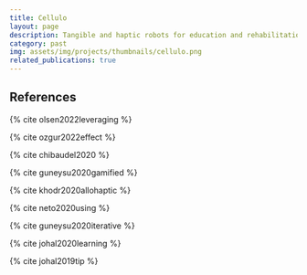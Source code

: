 ```yaml
---
title: Cellulo
layout: page
description: Tangible and haptic robots for education and rehabilitation
category: past
img: assets/img/projects/thumbnails/cellulo.png
related_publications: true
---
```


## References 

{% cite olsen2022leveraging %}

{% cite ozgur2022effect %}

{% cite chibaudel2020 %}

{% cite guneysu2020gamified %}

{% cite khodr2020allohaptic %}

{% cite neto2020using %}

{% cite guneysu2020iterative %}

{% cite johal2020learning %}

{% cite johal2019tip %}

